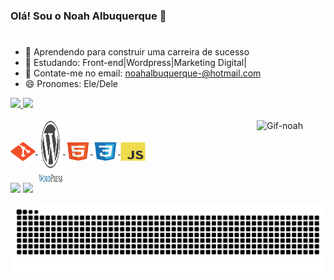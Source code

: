 ### Olá! Sou o Noah Albuquerque 👋
#
- 🔭 Aprendendo para construir uma carreira de sucesso
- 🌱 Estudando: Front-end|Wordpress|Marketing Digital|
- 💬 Contate-me no email: noahalbuquerque-@hotmail.com
- 😄 Pronomes: Ele/Dele

<div>
  <a href="https://github.com/noahalbuquerque">
  <img height="180em" src="https://github-readme-stats.vercel.app/api?username=noahalbuquerque&show_icons=true&theme=blue&include_all_commits=true&count_private=true"/>
  <img height="120em" src="https://github-readme-stats.vercel.app/api/top-langs/?username=noahalbuquerque&layout=compact&langs_count=7&theme=blue"/>
</div>
  
  <div style="display: inline_block"><br>
  <img align="center" alt="Noah-Git" height="30" width="40" src="https://raw.githubusercontent.com/devicons/devicon/00f02ef57fb7601fd1ddcc2fe6fe670fef3ae3e4/icons/git/git-plain.svg">
    <img align="center" alt="Noah-Wordpress" height="100" width="40" src="https://raw.githubusercontent.com/devicons/devicon/00f02ef57fb7601fd1ddcc2fe6fe670fef3ae3e4/icons/wordpress/wordpress-original.svg">
  <img align="center" alt="Noah-HTML" height="30" width="40" src="https://raw.githubusercontent.com/devicons/devicon/master/icons/html5/html5-original.svg">
  <img align="center" alt="Noah-CSS" height="30" width="40" src="https://raw.githubusercontent.com/devicons/devicon/master/icons/css3/css3-original.svg">
  <img align="right" alt="Gif-noah" src="https://media.giphy.com/media/VTtANKl0beDFQRLDTh/giphy.gif" width="110" height="110">
    <img align="center" alt="Noah-Js" height="30" width="40" src="https://raw.githubusercontent.com/devicons/devicon/00f02ef57fb7601fd1ddcc2fe6fe670fef3ae3e4/icons/javascript/javascript-original.svg">
</div>

   <div>
  <a href="https://www.instagram.com/noahalbuquerquereal/" target="_blank"><img src="https://img.shields.io/badge/-Instagram-%23E4405F?style=for-the-badge&logo=instagram&logoColor=white" target="_blank"></a> 
  <a href="https://www.linkedin.com/in/noah-albuquerque-0349a3211/" target="_blank"><img src="https://img.shields.io/badge/-LinkedIn-%230077B5?style=for-the-badge&logo=linkedin&logoColor=white" target="_blank"></a>
</div>
  
   ![Snake animation](https://github.com/noahalbuquerque/noahalbuquerque/blob/output/github-contribution-grid-snake.svg)
  
 
